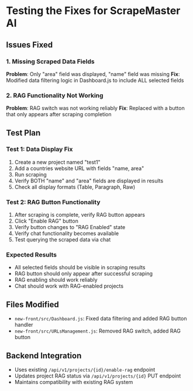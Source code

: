 # Testing the Fixes for ScrapeMaster AI

## Issues Fixed

### 1. Missing Scraped Data Fields
**Problem**: Only "area" field was displayed, "name" field was missing
**Fix**: Modified data filtering logic in Dashboard.js to include ALL selected fields

### 2. RAG Functionality Not Working
**Problem**: RAG switch was not working reliably
**Fix**: Replaced with a button that only appears after scraping completion

## Test Plan

### Test 1: Data Display Fix
1. Create a new project named "test1"
2. Add a countries website URL with fields "name, area"
3. Run scraping
4. Verify BOTH "name" and "area" fields are displayed in results
5. Check all display formats (Table, Paragraph, Raw)

### Test 2: RAG Button Functionality
1. After scraping is complete, verify RAG button appears
2. Click "Enable RAG" button
3. Verify button changes to "RAG Enabled" state
4. Verify chat functionality becomes available
5. Test querying the scraped data via chat

### Expected Results
- All selected fields should be visible in scraping results
- RAG button should only appear after successful scraping
- RAG enabling should work reliably
- Chat should work with RAG-enabled projects

## Files Modified
- `new-front/src/Dashboard.js`: Fixed data filtering and added RAG button handler
- `new-front/src/URLsManagement.js`: Removed RAG switch, added RAG button

## Backend Integration
- Uses existing `/api/v1/projects/{id}/enable-rag` endpoint
- Updates project RAG status via `/api/v1/projects/{id}` PUT endpoint
- Maintains compatibility with existing RAG system
